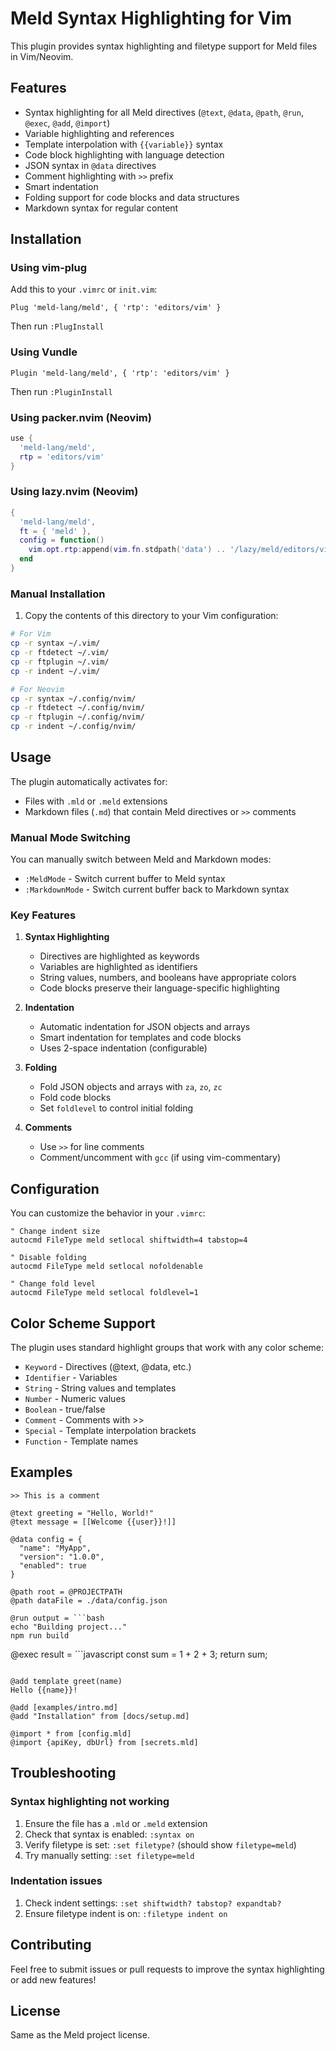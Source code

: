 # Meld Syntax Highlighting for Vim

This plugin provides syntax highlighting and filetype support for Meld files in Vim/Neovim.

## Features

- Syntax highlighting for all Meld directives (`@text`, `@data`, `@path`, `@run`, `@exec`, `@add`, `@import`)
- Variable highlighting and references
- Template interpolation with `{{variable}}` syntax
- Code block highlighting with language detection
- JSON syntax in `@data` directives
- Comment highlighting with `>>` prefix
- Smart indentation
- Folding support for code blocks and data structures
- Markdown syntax for regular content

## Installation

### Using vim-plug

Add this to your `.vimrc` or `init.vim`:

```vim
Plug 'meld-lang/meld', { 'rtp': 'editors/vim' }
```

Then run `:PlugInstall`

### Using Vundle

```vim
Plugin 'meld-lang/meld', { 'rtp': 'editors/vim' }
```

Then run `:PluginInstall`

### Using packer.nvim (Neovim)

```lua
use {
  'meld-lang/meld',
  rtp = 'editors/vim'
}
```

### Using lazy.nvim (Neovim)

```lua
{
  'meld-lang/meld',
  ft = { 'meld' },
  config = function()
    vim.opt.rtp:append(vim.fn.stdpath('data') .. '/lazy/meld/editors/vim')
  end
}
```

### Manual Installation

1. Copy the contents of this directory to your Vim configuration:

```bash
# For Vim
cp -r syntax ~/.vim/
cp -r ftdetect ~/.vim/
cp -r ftplugin ~/.vim/
cp -r indent ~/.vim/

# For Neovim
cp -r syntax ~/.config/nvim/
cp -r ftdetect ~/.config/nvim/
cp -r ftplugin ~/.config/nvim/
cp -r indent ~/.config/nvim/
```

## Usage

The plugin automatically activates for:
- Files with `.mld` or `.meld` extensions
- Markdown files (`.md`) that contain Meld directives or `>>` comments

### Manual Mode Switching

You can manually switch between Meld and Markdown modes:
- `:MeldMode` - Switch current buffer to Meld syntax
- `:MarkdownMode` - Switch current buffer back to Markdown syntax

### Key Features

1. **Syntax Highlighting**
   - Directives are highlighted as keywords
   - Variables are highlighted as identifiers
   - String values, numbers, and booleans have appropriate colors
   - Code blocks preserve their language-specific highlighting

2. **Indentation**
   - Automatic indentation for JSON objects and arrays
   - Smart indentation for templates and code blocks
   - Uses 2-space indentation (configurable)

3. **Folding**
   - Fold JSON objects and arrays with `za`, `zo`, `zc`
   - Fold code blocks
   - Set `foldlevel` to control initial folding

4. **Comments**
   - Use `>>` for line comments
   - Comment/uncomment with `gcc` (if using vim-commentary)

## Configuration

You can customize the behavior in your `.vimrc`:

```vim
" Change indent size
autocmd FileType meld setlocal shiftwidth=4 tabstop=4

" Disable folding
autocmd FileType meld setlocal nofoldenable

" Change fold level
autocmd FileType meld setlocal foldlevel=1
```

## Color Scheme Support

The plugin uses standard highlight groups that work with any color scheme:
- `Keyword` - Directives (@text, @data, etc.)
- `Identifier` - Variables
- `String` - String values and templates
- `Number` - Numeric values
- `Boolean` - true/false
- `Comment` - Comments with >>
- `Special` - Template interpolation brackets
- `Function` - Template names

## Examples

```meld
>> This is a comment

@text greeting = "Hello, World!"
@text message = [[Welcome {{user}}!]]

@data config = {
  "name": "MyApp",
  "version": "1.0.0",
  "enabled": true
}

@path root = @PROJECTPATH
@path dataFile = ./data/config.json

@run output = ```bash
echo "Building project..."
npm run build
```

@exec result = ```javascript
const sum = 1 + 2 + 3;
return sum;
```

@add template greet(name)
Hello {{name}}!

@add [examples/intro.md]
@add "Installation" from [docs/setup.md]

@import * from [config.mld]
@import {apiKey, dbUrl} from [secrets.mld]
```

## Troubleshooting

### Syntax highlighting not working

1. Ensure the file has a `.mld` or `.meld` extension
2. Check that syntax is enabled: `:syntax on`
3. Verify filetype is set: `:set filetype?` (should show `filetype=meld`)
4. Try manually setting: `:set filetype=meld`

### Indentation issues

1. Check indent settings: `:set shiftwidth? tabstop? expandtab?`
2. Ensure filetype indent is on: `:filetype indent on`

## Contributing

Feel free to submit issues or pull requests to improve the syntax highlighting or add new features!

## License

Same as the Meld project license.